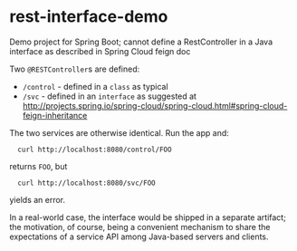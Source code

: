 # rest-interface-demo
Demo project for Spring Boot; cannot define a RestController in a Java interface as described in Spring Cloud feign doc

Two `@RESTController`s are defined:

* `/control` - defined in a `class` as typical
* `/svc` - defined in an `interface` as suggested at http://projects.spring.io/spring-cloud/spring-cloud.html#spring-cloud-feign-inheritance

The two services are otherwise identical. Run the app and:

```
  curl http://localhost:8080/control/FOO
```

returns `FOO`, but

```
  curl http://localhost:8080/svc/FOO
```

yields an error.

In a real-world case, the interface would be shipped in a separate artifact;
the motivation, of course, being a convenient mechanism to share the
expectations of a service API among Java-based servers and clients.
